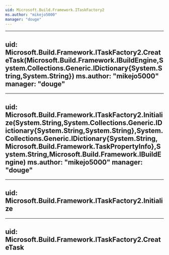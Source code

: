 ```yaml
---
uid: Microsoft.Build.Framework.ITaskFactory2
ms.author: "mikejo5000"
manager: "douge"
---
```


---
uid: Microsoft.Build.Framework.ITaskFactory2.CreateTask(Microsoft.Build.Framework.IBuildEngine,System.Collections.Generic.IDictionary{System.String,System.String})
ms.author: "mikejo5000"
manager: "douge"
---

---
uid: Microsoft.Build.Framework.ITaskFactory2.Initialize(System.String,System.Collections.Generic.IDictionary{System.String,System.String},System.Collections.Generic.IDictionary{System.String,Microsoft.Build.Framework.TaskPropertyInfo},System.String,Microsoft.Build.Framework.IBuildEngine)
ms.author: "mikejo5000"
manager: "douge"
---

---
uid: Microsoft.Build.Framework.ITaskFactory2.Initialize
---

---
uid: Microsoft.Build.Framework.ITaskFactory2.CreateTask
---
